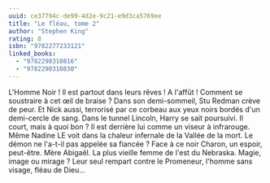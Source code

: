 ```yaml
---
uuid: ce37794c-de99-4d2e-9c21-e9d3ca5769ee
title: "Le fléau, tome 2"
author: "Stephen King"
rating: 8
isbn: "9782277233121"
linked_books:
  - "9782290310816"
  - "9782290310830"
---
```


L'Homme Noir ! Il est partout dans leurs rêves ! A l'affût ! Comment se soustraire à cet œil de braise ? Dans son demi-sommeil, Stu Redman crève de peur. Et Nick aussi, terrorisé par ce corbeau aux yeux noirs bordés d'un demi-cercle de sang. Dans le tunnel Lincoln, Harry se sait poursuivi. Il court, mais à quoi bon ? Il est derrière lui comme un viseur à infrarouge. Même Nadine LE voit dans la chaleur infernale de la Vallée de la mort. Le démon ne l'a-t-il pas appelée sa fiancée ? Face à ce noir Charon, un espoir, peut-être. Mère Abigaël. La plus vieille femme de l'est du Nebraska. Magie, image ou mirage ? Leur seul rempart contre le Promeneur, l'homme sans visage, fléau de Dieu...